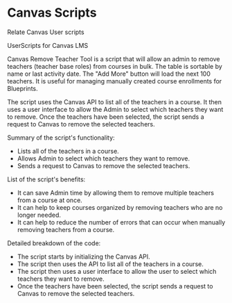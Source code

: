 # Canvas Scripts
Relate Canvas User scripts

UserScripts for Canvas LMS

Canvas Remove Teacher Tool is a script that will allow an admin to remove teachers (teacher base roles) from courses in bulk. The table is sortable by name or last activity date. The "Add More" button will load the next 100 teachers. It is useful for managing manually created course enrollments for Blueprints.

The script uses the Canvas API to list all of the teachers in a course. It then uses a user interface to allow the Admin to select which teachers they want to remove. Once the teachers have been selected, the script sends a request to Canvas to remove the selected teachers.

Summary of the script's functionality:
<ul>
<li>Lists all of the teachers in a course.</li>
<li>Allows Admin to select which teachers they want to remove.</li>
<li>Sends a request to Canvas to remove the selected teachers.</li>
</ul>

List of the script's benefits:
<ul>
<li>It can save Admin time by allowing them to remove multiple teachers from a course at once.</li>
<li>It can help to keep courses organized by removing teachers who are no longer needed.</li>
<li>It can help to reduce the number of errors that can occur when manually removing teachers from a course.</li>
</ul>

Detailed breakdown of the code:
<ul>
<li>The script starts by initializing the Canvas API.</li>
<li>The script then uses the API to list all of the teachers in a course.</li>
<li>The script then uses a user interface to allow the user to select which teachers they want to remove.</li>
<li>Once the teachers have been selected, the script sends a request to Canvas to remove the selected teachers.</li>
</ul>
